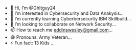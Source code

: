 - 👋 Hi, I’m @GhItguy24
- 👀 I’m interested in Cybersecurity and Data Anakysis...
- 🌱 I’m currently learning Cyberbersecurity IBM Skillbuild...
- 💞️ I’m looking to collaborate on Network Security...
- 📫 How to reach me eddinswesley@gmail.com...
- 😄 Pronouns: Army Veteran...
- ⚡ Fun fact: 13 Kids ...

<!---
GhItguy24/GhItguy24 is a ✨ special ✨ repository because its `README.md` (this file) appears on your GitHub profile.
You can click the Preview link to take a look at your changes.
--->
